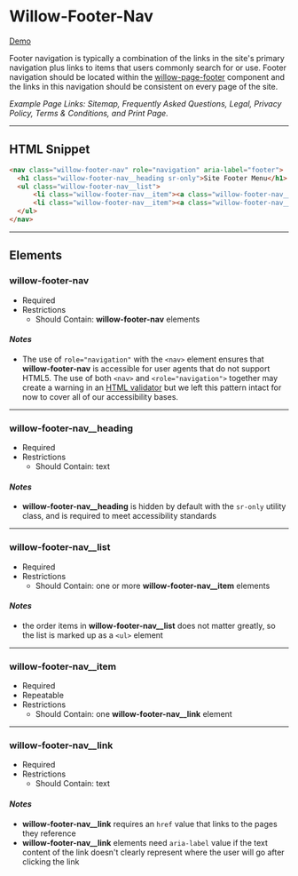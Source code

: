 # **Willow-Footer-Nav**

[Demo](https://unumux.github.io/willow-testing-site/)

Footer navigation is typically a combination of the links in the site's primary navigation plus links to items that users commonly search for or use. Footer navigation should be located within the [willow-page-footer](../page-footer) component and the links in this navigation should be consistent on every page of the site.

_Example Page Links: Sitemap, Frequently Asked Questions, Legal, Privacy Policy, Terms & Conditions, and Print Page._

---

## HTML Snippet

```html
<nav class="willow-footer-nav" role="navigation" aria-label="footer">
  <h1 class="willow-footer-nav__heading sr-only">Site Footer Menu</h1>
  <ul class="willow-footer-nav__list">
      <li class="willow-footer-nav__item"><a class="willow-footer-nav__link" href="" aria-label="">Menu Item 1</a></li>
      <li class="willow-footer-nav__item"><a class="willow-footer-nav__link" href="" aria-label="">Menu Item 2</a></li>
  </ul>
</nav>
```

---

## Elements

### willow-footer-nav

- Required
- Restrictions
  - Should Contain: **willow-footer-nav** elements

#### _Notes_

- The use of `role="navigation"` with the `<nav>` element ensures that **willow-footer-nav** is accessible for user agents that do not support HTML5. The use of both `<nav>` and `<role="navigation">` together may create a warning in an [HTML validator](https://validator.w3.org/) but we left this pattern intact for now to cover all of our accessibility bases.

---

### willow-footer-nav__heading

- Required
- Restrictions
  - Should Contain: text

#### _Notes_

- **willow-footer-nav__heading** is hidden by default with the `sr-only` utility class, and is required to meet accessibility standards

---

### willow-footer-nav__list

- Required
- Restrictions
  - Should Contain: one or more **willow-footer-nav__item** elements

#### _Notes_

- the order items in **willow-footer-nav__list** does not matter greatly, so the list is marked up as a `<ul>` element

---

### willow-footer-nav__item

- Required
- Repeatable
- Restrictions
  - Should Contain: one **willow-footer-nav__link** element

---

### willow-footer-nav__link

- Required
- Restrictions
  - Should Contain: text

#### _Notes_

- **willow-footer-nav__link** requires an `href` value that links to the pages they reference
- **willow-footer-nav__link** elements need `aria-label` value if the text content of the link doesn't clearly represent where the user will go after clicking the link
